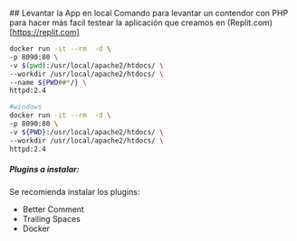 ## Levantar la App en local
Comando para levantar un contendor con PHP para hacer más facil testear la aplicación que creamos en (Replit.com)[https://replit.com]

```bash
docker run -it --rm  -d \
-p 8090:80 \
-v $(pwd):/usr/local/apache2/htdocs/ \
--workdir /usr/local/apache2/htdocs/ \
--name ${PWD##*/} \
httpd:2.4

#windows
docker run -it --rm  -d \
-p 8090:80 \
-v ${PWD}:/usr/local/apache2/htdocs/ \
--workdir /usr/local/apache2/htdocs/ \
httpd:2.4
```

##### Plugins a instalar:
Se recomienda instalar los plugins:
- Better Comment
- Trailing Spaces
- Docker
